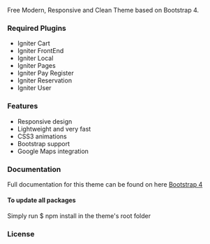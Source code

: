 Free Modern, Responsive and Clean Theme based on Bootstrap 4.

### Required Plugins
- Igniter Cart
- Igniter FrontEnd
- Igniter Local
- Igniter Pages
- Igniter Pay Register
- Igniter Reservation
- Igniter User

### Features
- Responsive design
- Lightweight and very fast
- CSS3 animations
- Bootstrap support
- Google Maps integration

### Documentation
Full documentation for this theme can be found on here [Bootstrap 4](https://getbootstrap.com/docs)

#### To update all packages
Simply run $ npm install in the theme's root folder

### License